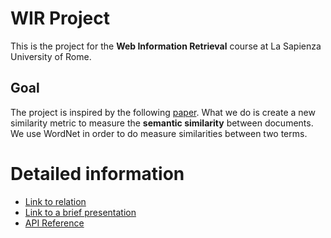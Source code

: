 # WIR Project

This is the project for the **Web Information Retrieval** course at La Sapienza University of Rome.

## Goal
The project is inspired by the following [paper](http://www.aclweb.org/anthology/E09-3009). 
What we do is create a new similarity metric to measure the **semantic similarity** between documents.
We use WordNet  in order to do measure similarities between two terms.

# Detailed information
-   [Link to relation](https://github.com/soapwaster/WIR-Project/blob/master/Relation/Final%20proposal/final-proposal.pdf)
- [Link to a brief presentation](https://docs.google.com/presentation/d/e/2PACX-1vSLkkwg_sYCUFmHW3F9_KqG_zZePfXhOzj6cSoMs3pY5sJKcgRV3FoMVnnjz-mRUzk_OBbnFL40eSgx/pub?start=true&loop=false&delayms=3000)
- [API Reference](https://github.com/soapwaster/WIR-Project/wiki/API-Reference)
